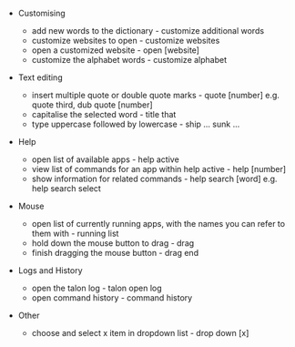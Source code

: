 - Customising
    - add new words to the dictionary - customize additional words
    - customize websites to open - customize websites
    - open a customized website - open \[website\]
    - customize the alphabet words - customize alphabet

- Text editing
    - insert multiple quote or double quote marks - quote [number] e.g. quote third, dub quote [number]
    - capitalise the selected word - title that
    - type uppercase followed by lowercase - ship ... sunk ...

- Help
    - open list of available apps - help active
    - view list of commands for an app within help active - help [number]
    - show information for related commands - help search \[word\] e.g. help search select

- Mouse
    - open list of currently running apps, with the names you can refer to them with - running list
    - hold down the mouse button to drag - drag
    - finish dragging the mouse button - drag end

- Logs and History
    - open the talon log - talon open log
    - open command history - command history

- Other
    - choose and select x item in dropdown list - drop down \[x\]
